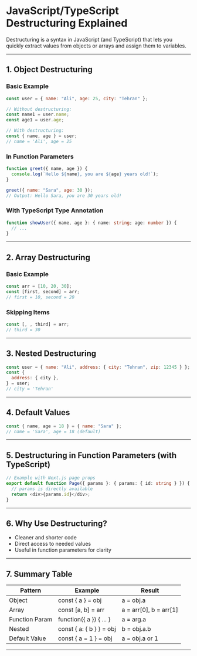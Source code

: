 # JavaScript/TypeScript Destructuring Explained

Destructuring is a syntax in JavaScript (and TypeScript) that lets you quickly extract values from objects or arrays and assign them to variables.

---

## 1. Object Destructuring

### Basic Example

```js
const user = { name: "Ali", age: 25, city: "Tehran" };

// Without destructuring:
const name1 = user.name;
const age1 = user.age;

// With destructuring:
const { name, age } = user;
// name = 'Ali', age = 25
```

### In Function Parameters

```js
function greet({ name, age }) {
  console.log(`Hello ${name}, you are ${age} years old!`);
}

greet({ name: "Sara", age: 30 });
// Output: Hello Sara, you are 30 years old!
```

### With TypeScript Type Annotation

```ts
function showUser({ name, age }: { name: string; age: number }) {
  // ...
}
```

---

## 2. Array Destructuring

### Basic Example

```js
const arr = [10, 20, 30];
const [first, second] = arr;
// first = 10, second = 20
```

### Skipping Items

```js
const [, , third] = arr;
// third = 30
```

---

## 3. Nested Destructuring

```js
const user = { name: "Ali", address: { city: "Tehran", zip: 12345 } };
const {
  address: { city },
} = user;
// city = 'Tehran'
```

---

## 4. Default Values

```js
const { name, age = 18 } = { name: "Sara" };
// name = 'Sara', age = 18 (default)
```

---

## 5. Destructuring in Function Parameters (with TypeScript)

```ts
// Example with Next.js page props
export default function Page({ params }: { params: { id: string } }) {
  // params is directly available
  return <div>{params.id}</div>;
}
```

---

## 6. Why Use Destructuring?

- Cleaner and shorter code
- Direct access to needed values
- Useful in function parameters for clarity

---

## 7. Summary Table

| Pattern        | Example                  | Result                 |
| -------------- | ------------------------ | ---------------------- |
| Object         | const { a } = obj        | a = obj.a              |
| Array          | const [a, b] = arr       | a = arr[0], b = arr[1] |
| Function Param | function({ a }) { ... }  | a = arg.a              |
| Nested         | const { a: { b } } = obj | b = obj.a.b            |
| Default Value  | const { a = 1 } = obj    | a = obj.a or 1         |

---